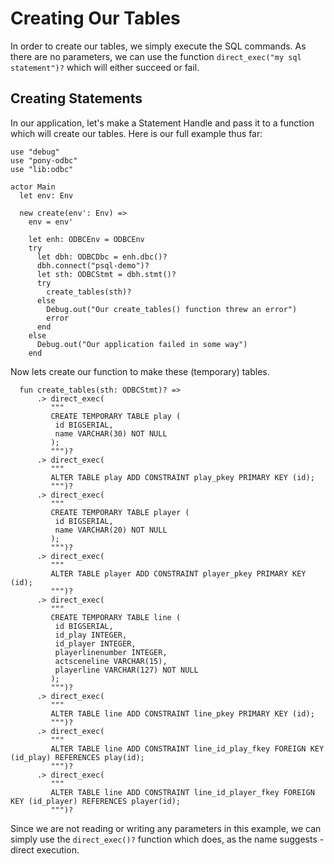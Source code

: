 # Creating Our Tables

In order to create our tables, we simply execute the SQL commands. As there are no parameters, we can use the function `direct_exec("my sql statement")?` which will either succeed or fail.

## Creating Statements

In our application, let's make a Statement Handle and pass it to a function which will create our tables. Here is our full example thus far:

```pony
use "debug"
use "pony-odbc"
use "lib:odbc"

actor Main
  let env: Env

  new create(env': Env) =>
    env = env'

    let enh: ODBCEnv = ODBCEnv
    try
      let dbh: ODBCDbc = enh.dbc()?
      dbh.connect("psql-demo")?
      let sth: ODBCStmt = dbh.stmt()?
      try
        create_tables(sth)?
      else
        Debug.out("Our create_tables() function threw an error")
        error
      end
    else
      Debug.out("Our application failed in some way")
    end
```

Now lets create our function to make these (temporary) tables.

```pony
  fun create_tables(sth: ODBCStmt)? =>
      .> direct_exec(
         """
         CREATE TEMPORARY TABLE play (
          id BIGSERIAL,
          name VARCHAR(30) NOT NULL
         );
         """)?
      .> direct_exec(
         """
         ALTER TABLE play ADD CONSTRAINT play_pkey PRIMARY KEY (id);
         """)?
      .> direct_exec(
         """
         CREATE TEMPORARY TABLE player (
          id BIGSERIAL,
          name VARCHAR(20) NOT NULL
         );
         """)?
      .> direct_exec(
         """
         ALTER TABLE player ADD CONSTRAINT player_pkey PRIMARY KEY (id);
         """)?
      .> direct_exec(
         """
         CREATE TEMPORARY TABLE line (
          id BIGSERIAL,
          id_play INTEGER,
          id_player INTEGER,
          playerlinenumber INTEGER,
          actsceneline VARCHAR(15),
          playerline VARCHAR(127) NOT NULL
         );
         """)?
      .> direct_exec(
         """
         ALTER TABLE line ADD CONSTRAINT line_pkey PRIMARY KEY (id);
         """)?
      .> direct_exec(
         """
         ALTER TABLE line ADD CONSTRAINT line_id_play_fkey FOREIGN KEY (id_play) REFERENCES play(id);
         """)?
      .> direct_exec(
         """
         ALTER TABLE line ADD CONSTRAINT line_id_player_fkey FOREIGN KEY (id_player) REFERENCES player(id);
         """)?
```

Since we are not reading or writing any parameters in this example, we can simply use the `direct_exec()?` function which does, as the name suggests - direct execution.
